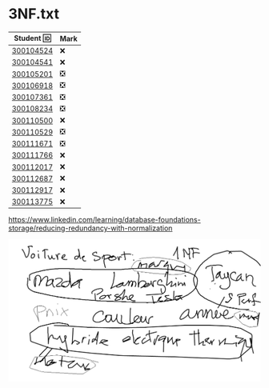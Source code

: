 # 3NF.txt


| Student :id:               | Mark                          |
|----------------------------|-------------------------------|
| [300104524](300104524.txt) | :x:                           |
| [300104541](300104541.txt) | :x:                           |
| [300105201](300105201.txt) | :negative_squared_cross_mark: |
| [300106918](300106918.txt) | :negative_squared_cross_mark: |
| [300107361](300107361.txt) | :negative_squared_cross_mark: |
| [300108234](300108234.txt) | :negative_squared_cross_mark: |
| [300110500](300110500.txt) | :x:                           |
| [300110529](300110529.txt) | :negative_squared_cross_mark: |
| [300111671](300111671.txt) | :negative_squared_cross_mark: |
| [300111766](300111766.txt) | :x:                           |
| [300112017](300112017.txt) | :x:                           |
| [300112687](300112687.txt) | :x:                           |
| [300112917](300112917.txt) | :x:                           |
| [300113775](300113775.txt) | :x:                           |


https://www.linkedin.com/learning/database-foundations-storage/reducing-redundancy-with-normalization

![image](images/Voiture-NF.png)
